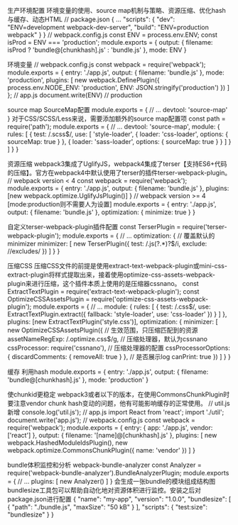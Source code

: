 生产环境配置
环境变量的使用、source map机制与策略、资源压缩、优化hash与缓存、动态HTML
// package.json
{
    ...
    "scripts": {
        "dev": "ENV=development webpack-dev-server",
        "build": "ENV=production webpack"
    }
}
// webpack.config.js
const ENV = process.env.ENV;
const isProd = ENV === 'production';
module.exports = {
    output: {
        filename: isProd ? 'bundle@[chunkhash].js' : 'bundle.js'
    },
    mode: ENV
}

环境变量
// webpack.config.js
const webpack = require('webpack');
module.exports = {
    entry: './app.js',
    output: {
        filename: 'bundle.js'
    },
    mode: 'production',
    plugins: [
        new webpack.DefinePlugin({
            process.env.NODE_ENV: 'production',
            ENV: JSON.stringify('production')
        })
    ]
};
// app.js
document.write(ENV)     // production

source map
SourceMap配置
module.exports = {
    // ...
    devtool: 'source-map'
}
对于CSS/SCSS/Less来说，需要添加额外的source map配置项
const path = require('path');
module.exports = {
    // ...
    devtool: 'source-map',
    module: {
        rules: [
            {
                test: /\.scss$/,
                use: [
                    'style-loader',
                    {
                        loader: 'css-loader',
                        options: {
                            sourceMap: true
                        }
                    },
                    {
                        loader: 'sass-loader',
                        options: {
                            sourceMap: true
                        }
                    }
                ]
            }
        ]
    }
}

资源压缩
webpack3集成了UglifyJS，webpack4集成了terser【支持ES6+代码的压缩】。官方在webpack4中默认使用了terser的插件terser-webpack-plugin。
// webpack version < 4
const webpack = require('webpack');
module.exports = {
    entry: './app.js',
    output: {
        filename: 'bundle.js'
    },
    plugins: [new webpack.optimize.UglifyJsPlugin()]
}
// webpack version >= 4 [mode:production则不需要人为设置]
module.exports = {
    entry: './app.js',
    output: {
        filename: 'bundle.js'
    },
    optimization: {
        minimize: true
    }
}

自定义terser-webpack-plugin插件配置
const TerserPlugin = require('terser-webpack-plugin');
module.exports = {
    // ...
    optimization: {
        // 覆盖默认的minimizer
        minimizer: [
            new TerserPlugin({
                test: /\.js(\?.*)?$/i,
                exclude: /\/excludes/
            })
        ]
    }
}

压缩CSS
压缩CSS文件的前提是使用extract-text-webpack-plugin或mini-css-extract-plugin将样式提取出来，接着使用optimize-css-assets-webpack-plugin来进行压缩，这个插件本质上使用的是压缩器cssnano。
const ExtractTextPlugin = require('extract-text-webpack-plugin');
const OptimizeCSSAssetsPlugin = require('optimize-css-assets-webpack-plugin');
module.exports = {
    // ...
    module: {
        rules: [
            {
                test: /\.css$/,
                use: ExtractTextPlugin.extract({
                    fallback: 'style-loader',
                    use: 'css-loader'
                })
            }
        ]
    },
    plugins: [new ExtractTextPlugin('style.css')],
    optimization: {
        minimizer: [
            new OptimizeCSSAssetsPlugin({
                // 生效范围，只压缩匹配到的资源
                assetNameRegExp: /\.optimize\.css$/g,
                // 压缩处理器，默认为cssnano
                cssProcessor: require('cssnano'),
                // 压缩处理器的配置
                cssProcessorOptions: {
                    discardComments: {
                        removeAll: true
                    }
                },
                // 是否展示log
                canPrint: true
            })
        ]
    }
}

缓存
利用hash
module.exports = {
    entry: './app.js',
    output: {
        filename: 'bundle@[chunkhash].js'
    },
    mode: 'production'
}

使chunkid更稳定
webpack3或者以下的版本，在使用CommonsChunkPlugin时要注意vendor chunk hash变动的问题，他有可能影响缓存的正常使用。
// util.js 新增
console.log('util.js');
// app.js
import React from 'react';
import './util';
document.write('app.js');
// webpack.config.js
const webpack = require('webpack');
module.exports = {
    entry: {
        app: './app.js',
        vendor: ['react']
    },
    output: {
        filename: '[name]@[chunkhash].js'
    },
    plugins: [
        new webpack.HashedModuleIdsPlugin(),
        new webpack.optimize.CommonsChunkPlugin({
            name: 'vendor'
        })
    ]
}

bundle体积监控和分析
webpack-bundle-analyzer
const Analyzer = require('webpack-bundle-analyzer').BundleAnalyzerPlugin;
module.exports = {
    // ...
    plugins: [
        new Analyzer()
    ]
}
会生成一张bundle的模块组成结构图
bundlesize工具包可以帮助自动化地对资源体积进行监控。安装之后对package.json进行配置
{
    "name": "my-app",
    "version": "1.0.0",
    "bundlesize": [
        {
            "path": "./bundle.js",
            "maxSize": "50 kB"
        }
    ],
    "scripts": {
        "test:size": "bundlesize"
    }
}




